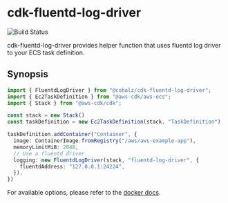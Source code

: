 
# cdk-fluentd-log-driver

![Build Status](https://travis-ci.org/cohalz/cdk-fluentd-log-driver.png?branch=master)

cdk-fluentd-log-driver provides helper function that uses fluentd log driver to your ECS task definition.

## Synopsis

```typescript
import { FluentdLogDriver } from "@cohalz/cdk-fluentd-log-driver";
import { Ec2TaskDefinition } from "@aws-cdk/aws-ecs";
import { Stack } from "@aws-cdk/cdk";

const stack = new Stack()
const taskDefinition = new Ec2TaskDefinition(stack, "TaskDefinition")

taskDefinition.addContainer("Container", {
  image: ContainerImage.fromRegistry("/aws/aws-example-app"),
  memoryLimitMiB: 2048,
  // Use a fluentd driver
  logging: new FluentdLogDriver(stack, "fluentd-log-driver", {
    fluentdAddress: "127.0.0.1:24224",
  }),
})
```

For available options, please refer to the [docker docs](https://docs.docker.com/config/containers/logging/fluentd/#options).
